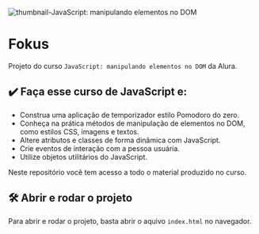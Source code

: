 ![thumbnail-JavaScript: manipulando elementos no DOM](https://www.freepnglogos.com/uploads/javascript-png/transparent-logo-javascript-7.png)

# Fokus

Projeto do curso `JavaScript: manipulando elementos no DOM` da Alura.

## ✔️ Faça esse curso de JavaScript e:

- Construa uma aplicação de temporizador estilo Pomodoro do zero.
- Conheça na prática métodos de manipulação de elementos no DOM, como estilos CSS, imagens e textos.
- Altere atributos e classes de forma dinâmica com JavaScript.
- Crie eventos de interação com a pessoa usuária.
- Utilize objetos utilitários do JavaScript.

Neste repositório você tem acesso a todo o material produzido no curso.

## 🛠️ Abrir e rodar o projeto

Para abrir e rodar o projeto, basta abrir o aquivo `index.html` no navegador.
